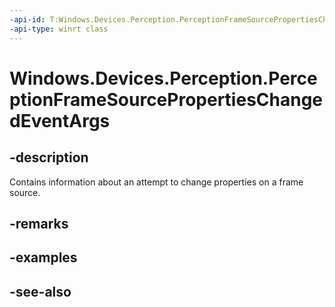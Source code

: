 ----api-id: T:Windows.Devices.Perception.PerceptionFrameSourcePropertiesChangedEventArgs
-api-type: winrt class
---<!-- Class syntax.public class PerceptionFrameSourcePropertiesChangedEventArgs : Windows.Devices.Perception.IPerceptionFrameSourcePropertiesChangedEventArgs--># Windows.Devices.Perception.PerceptionFrameSourcePropertiesChangedEventArgs## -descriptionContains information about an attempt to change properties on a frame source.## -remarks## -examples## -see-also